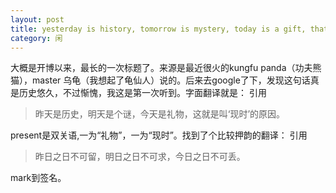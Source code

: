```yaml
---
layout: post
title: yesterday is history, tomorrow is mystery, today is a gift, thats why  it called present.
category: 闲
---
```

大概是开博以来，最长的一次标题了。来源是最近很火的kungfu panda（功夫熊猫），master 乌龟（我想起了龟仙人）说的。后来去google了下，发现这句话真是历史悠久，不过惭愧，我这是第一次听到。字面翻译就是：
引用


<blockquote>昨天是历史，明天是个谜，今天是礼物，这就是叫‘现时’的原因。</blockquote>



present是双关语,一为“礼物”，一为“现时”。找到了个比较押韵的翻译：
引用


<blockquote>昨日之日不可留，明日之日不可求，今日之日不可丢。</blockquote>





mark到签名。